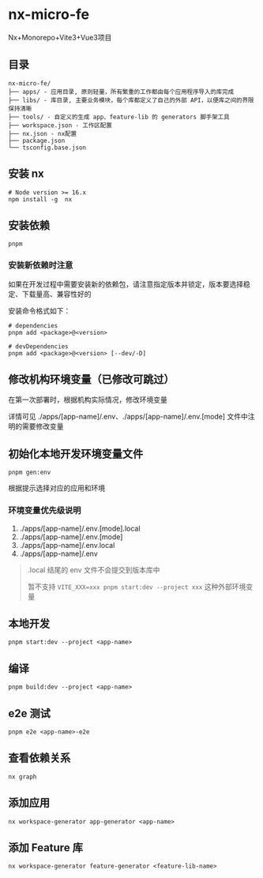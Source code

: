 # nx-micro-fe

Nx+Monorepo+Vite3+Vue3项目

## 目录

```
nx-micro-fe/
├── apps/ - 应用目录, 原则轻量，所有繁重的工作都由每个应用程序导入的库完成
├── libs/ - 库目录, 主要业务模块，每个库都定义了自己的外部 API，以便库之间的界限保持清晰
├── tools/ - 自定义的生成 app、feature-lib 的 generators 脚手架工具
├── workspace.json - 工作区配置
├── nx.json - nx配置
├── package.json
└── tsconfig.base.json
```

## 安装 nx

```shell
# Node version >= 16.x
npm install -g  nx
```

## 安装依赖

```shell
pnpm
```

### 安装新依赖时注意

如果在开发过程中需要安装新的依赖包，请注意指定版本并锁定，版本要选择稳定、下载量高、兼容性好的

安装命令格式如下：

```shell
# dependencies
pnpm add <package>@<version>

# devDependencies
pnpm add <package>@<version> [--dev/-D]
```

## 修改机构环境变量（已修改可跳过）

在第一次部署时，根据机构实际情况，修改环境变量

详情可见 ./apps/[app-name]/.env、./apps/[app-name]/.env.[mode] 文件中注明的需要修改变量

## 初始化本地开发环境变量文件

```shell
pnpm gen:env
```

根据提示选择对应的应用和环境

### 环境变量优先级说明

1.  ./apps/[app-name]/.env.[mode].local
2.  ./apps/[app-name]/.env.[mode]
3.  ./apps/[app-name]/.env.local
4.  ./apps/[app-name]/.env

> .local 结尾的 env 文件不会提交到版本库中
>
> 暂不支持 `VITE_XXX=xxx pnpm start:dev --project xxx` 这种外部环境变量

## 本地开发

```shell
pnpm start:dev --project <app-name>
```

## 编译

```shell
pnpm build:dev --project <app-name>
```

## e2e 测试

```shell
pnpm e2e <app-name>-e2e
```

## 查看依赖关系

```shell
nx graph
```

## 添加应用

```shell
nx workspace-generator app-generator <app-name>
```

## 添加 Feature 库

```shell
nx workspace-generator feature-generator <feature-lib-name>
```
